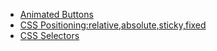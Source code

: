 - [Animated Buttons](./Animated%20Buttons/style.css)
- [CSS Positioning:relative,absolute,sticky,fixed](./CSS%20Positioning/style.css)
- [CSS Selectors](./CSS%20selectors/readme.md)
